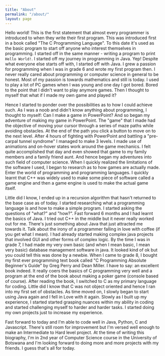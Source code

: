 ```yaml
---
title: "About"
permalink: "/about/"
layout: page
---
```


Hello world! This is the first statement that almost every programmer is introduced to when they write their first program.
This was introduced first in a book called "The C Programming Language". To this date it's used as the basic program to start off anyone who interest themselves in programming.
I started off in the same manner - writing a program to print `Hello World!`. I started off my journey in programming in Java. Yep! Despite what everyone else starts off with, 
I started off with Java. I grew a passion for programming when I was in grade 6 and wrote my first program then. I never really cared about programming or computer science in general to be honest. 
Most of my passion is towards mathematics and still is today. I used to play a lot of PC games when I was young and one day I got bored. Bored to the point that I didn't want to play anymore games. 
Then I thought to myself that what if I made my own game and played it?

Hence I started to ponder over the possibilities as to how I could achieve such. As I was a noob and didn't know anything about programming, I thought to myself: Can I make a game in PowerPoint? 
And so began my adventure of making my game in PowerPoint. The "game" that I made had the objective of moving your cursor through a series of maze paths while avoiding obstacles. At the end of the path you click a button to move on to the next level. After 4 hours of fighting with PowerPoint and battling a "pre-carpal tunnel syndrome" I managed to make 3 levels. I made use of animations and on-hover states work around the game mechanics. I felt quite accomplished that day and even showed that game to my family members and a family friend aunt. And hence began my adventures into such field of computer science. 
When I quickly realized the limitations of the software I used, I began to research as to how games are actually made. Enter the world of programming and programming languages. I quickly learnt that C++ was widely used to make some piece of software called a game engine and then a game engine is used to make the actual game itself.

Little did I know, I ended up in a recursion algorithm that hasn't returned to the base case as of today. I started researching what a programming language is and how to make a simple program. 
I started asking the questions of "what?" and "how?". Fast forward 6 months and I had learnt the basics of Java. I tried out C++ in the middle but it never really worked out for me. There's just something about 
Java that just attracted me towards it. Talk about the irony of a programmer falling in love with coffee (if you get what I mean). I had already started making complex java projects that involved GUI and other forms of 
complex logic. By the time I was in grade 7, I had made my very own basic (and when I mean basic, I mean very basic) database management software in java. It looked kind of ok but you could tell this was done by a newbie. 
When I came to grade 8, I bought my first ever programming text book called "C Programming Absolute Beginner's Guide" by Greg Perry and Dean Miller. I have to say: an excellent book indeed. It really coers the basics of C programming very well and a program at the end of the book about making a poker game (console based of course). After reading the book, I switched to C as my primary language for coding. Little did I know that C was not object oriented and hence I ran into my first set of obstacles. As time moved on, I slowly began to start using Java again and I fell in Love with it again. Slowly as I built up my experience, I started started grasping nuances within my ability in coding and started challenging myself to harder and harder tasks. I started doing my own projects just to increase my experience.

Fast forward to today and I'm able to code well in Java, Python, C and Javascript. There's still room for improvement but I'm versed well enough to make an Intermediate to Hard level project. 
At the time of writing this biography, I'm in 2nd year of Computer Science course in the University of Botswana and I'm looking forward to doing more and more projects with my friends. I guess that's all for today.
